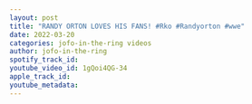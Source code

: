 ```yaml
---
layout: post
title: "RANDY ORTON LOVES HIS FANS! #Rko #Randyorton #wwe"
date: 2022-03-20
categories: jofo-in-the-ring videos
author: jofo-in-the-ring
spotify_track_id: 
youtube_video_id: 1gQoi4QG-34
apple_track_id: 
youtube_metadata: 
---
```

